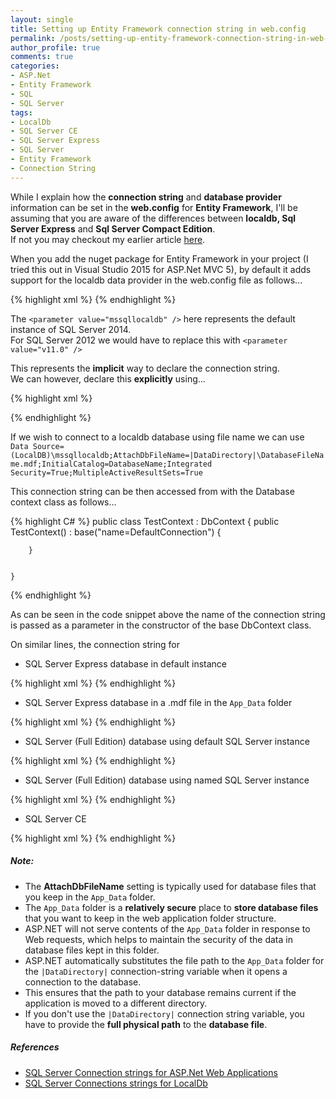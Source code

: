 ```yaml
---
layout: single
title: Setting up Entity Framework connection string in web.config
permalink: /posts/setting-up-entity-framework-connection-string-in-web-config/
author_profile: true
comments: true
categories:
- ASP.Net
- Entity Framework 
- SQL
- SQL Server
tags:
- LocalDb
- SQL Server CE
- SQL Server Express
- SQL Server
- Entity Framework
- Connection String
---
```


While I explain how the **connection string** and **database provider** information can be set in the **web.config** for **Entity Framework**, I'll be assuming that you are aware of the differences between **localdb, Sql Server Express** and **Sql Server Compact Edition**.  
If not you may checkout my earlier article [here]({{site.url}}/posts/difference-between-localdb-sql-server-ce-and-sql-server-express/).

When you add the nuget package for Entity Framework in your project (I tried this out in Visual Studio 2015 for ASP.Net MVC 5), by default it adds support for the localdb data provider in the web.config file as follows...  

{% highlight xml %}
<configuration>
	<entityFramework>
		<defaultConnectionFactory type="System.Data.Entity.Infrastructure.localdbConnectionFactory, EntityFramework">
			<parameters>
				<parameter value="mssqllocaldb" />
			</parameters>
		</defaultConnectionFactory>
		<providers>
			<provider invariantName="System.Data.SqlClient" type="System.Data.Entity.SqlServer.SqlProviderServices, EntityFramework.SqlServer" />
		</providers>
	</entityFramework>
</configuration>
{% endhighlight %}

The `<parameter value="mssqllocaldb" />` here represents the default instance of SQL Server 2014.  
For SQL Server 2012 we would have to replace this with `<parameter value="v11.0" />`  

This represents the **implicit** way to declare the connection string.  
We can however, declare this **explicitly** using...

{% highlight xml %}
<configuration>
	<configSections>
		<section name="entityFramework" type="System.Data.Entity.Internal.ConfigFile.EntityFrameworkSection, EntityFramework, Version=6.0.0.0, Culture=neutral, PublicKeyToken=b77a5c561934e089" requirePermission="false"/>
	</configSections>
	<connectionStrings>
		<add name="DefaultConnection" connectionString="Data Source=(LocalDB)\mssqllocaldb;Integrated Security=True;MultipleActiveResultSets=True" 
										providerName="System.Data.SqlClient"/>
	</connectionStrings>
	<entityFramework>
		<defaultConnectionFactory type="System.Data.Entity.Infrastructure.LocalDbConnectionFactory, EntityFramework">
			<parameters>
				<parameter value="mssqllocaldb"/>
			</parameters>
		</defaultConnectionFactory>
		<providers>
			<provider invariantName="System.Data.SqlClient" type="System.Data.Entity.SqlServer.SqlProviderServices, EntityFramework.SqlServer"/>
		</providers>
	</entityFramework>
</configuration>
{% endhighlight %}

If we wish to connect to a localdb database using file name we can use  
`Data Source=(LocalDB)\mssqllocaldb;AttachDbFileName=|DataDirectory|\DatabaseFileName.mdf;InitialCatalog=DatabaseName;Integrated Security=True;MultipleActiveResultSets=True`

This connection string can be then accessed from with the Database context class as follows...

{% highlight C# %}
    public class TestContext : DbContext
    {
        public TestContext() : base("name=DefaultConnection")
        {

        }

        
    }
{% endhighlight %}

 
As can be seen in the code snippet above the name of the connection string is passed as a parameter in the constructor of the base DbContext class.

On similar lines, the connection string for  

- SQL Server Express database in default instance

{% highlight xml %}
<add name="ConnectionStringName"
    providerName="System.Data.SqlClient"
    connectionString="Data Source=.\SQLEXPRESS;Initial Catalog=DatabaseName;Integrated Security=True;MultipleActiveResultSets=True"/>
{% endhighlight %}

- SQL Server Express database in a .mdf file in the `App_Data` folder

{% highlight xml %}
<add name="ConnectionStringName"
    providerName="System.Data.SqlClient"
    connectionString="Data Source=.\SQLEXPRESS;AttachDbFileName=|DataDirectory|\DatabaseFileName.mdf;Integrated Security=True;User Instance=True;MultipleActiveResultSets=True" />
{% endhighlight %}

- SQL Server (Full Edition) database using default SQL Server instance

{% highlight xml %}
<add name="ConnectionStringName"
    providerName="System.Data.SqlClient"
    connectionString="Data Source=ServerName;Initial Catalog=DatabaseName;Integrated Security=False;User Id=userid;Password=password;MultipleActiveResultSets=True" />
{% endhighlight %}
 
- SQL Server (Full Edition) database using named SQL Server instance

{% highlight xml %}
<add name="ConnectionStringName"
    providerName="System.Data.SqlClient"
    connectionString="Data Source=ServerName\InstanceName;Initial Catalog=DatabaseName;Integrated Security=True;MultipleActiveResultSets=True" />
{% endhighlight %}

- SQL Server CE

{% highlight xml %}
<add name="ConnectionStringName"
    providerName="System.Data.SqlServerCe.4.0"
    connectionString="Data Source=|DataDirectory|\DatabaseFileName.sdf" />
{% endhighlight %}

##### **Note:**
- The **AttachDbFileName** setting is typically used for database files that you keep in the `App_Data` folder.   
- The `App_Data` folder is a **relatively secure** place to **store database files** that you want to keep in the web application folder structure.  
- ASP.NET will not serve contents of the `App_Data` folder in response to Web requests, which helps to maintain the security of the data in database files kept in this folder.  
- ASP.NET automatically substitutes the file path to the `App_Data` folder for the `|DataDirectory|` connection-string variable when it opens a connection to the database.  
- This ensures that the path to your database remains current if the application is moved to a different directory.  
- If you don't use the `|DataDirectory|` connection string variable, you have to provide the **full physical path** to the **database file**.


##### **References**
- [SQL Server Connection strings for ASP.Net Web Applications][1]
- [SQL Server Connections strings for LocalDb][2]

[1]:https://msdn.microsoft.com/en-us/library/jj653752(v=vs.110).aspx
[2]:https://msdn.microsoft.com/en-us/library/hh510202(v=sql.110).aspx
